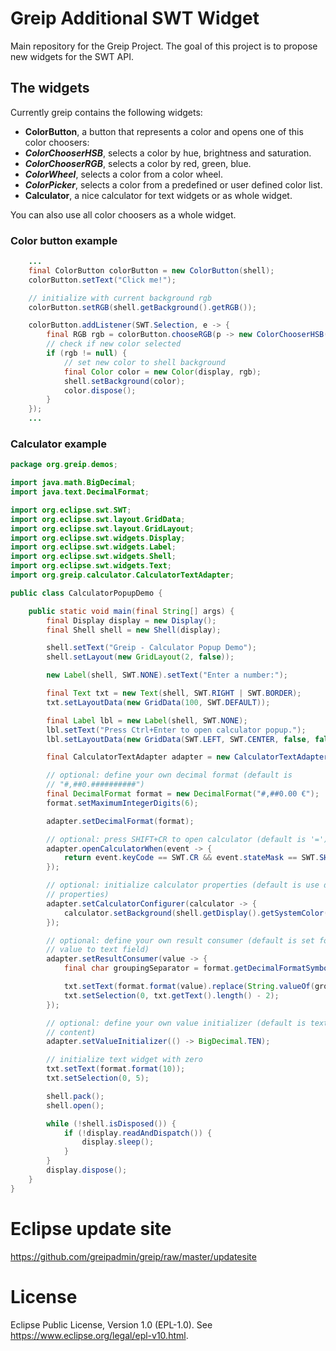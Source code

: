 # Greip  Additional SWT Widget
Main repository for the Greip Project. The goal of this project is to propose new widgets for the SWT API.

## The widgets

Currently greip contains the following widgets:

* **ColorButton**, a button that represents a color and opens one of this color choosers:
 * **_ColorChooserHSB_**, selects a color by hue, brightness and saturation.
 * **_ColorChooserRGB_**, selects a color by red, green, blue.
 * **_ColorWheel_**, selects a color from a color wheel.
 * **_ColorPicker_**, selects a color from a predefined or user defined color list.
* **Calculator**, a nice calculator for text widgets or as whole widget.

You can also use all color choosers as a whole widget.

### Color button example
```java
	...
	final ColorButton colorButton = new ColorButton(shell);
	colorButton.setText("Click me!");

	// initialize with current background rgb
	colorButton.setRGB(shell.getBackground().getRGB());

	colorButton.addListener(SWT.Selection, e -> {
		final RGB rgb = colorButton.chooseRGB(p -> new ColorChooserHSB(p, ColorResolution.Medium, true));
		// check if new color selected
		if (rgb != null) {
			// set new color to shell background
			final Color color = new Color(display, rgb);
			shell.setBackground(color);
			color.dispose();
		}
	});
	...
```
### Calculator example
```java
package org.greip.demos;

import java.math.BigDecimal;
import java.text.DecimalFormat;

import org.eclipse.swt.SWT;
import org.eclipse.swt.layout.GridData;
import org.eclipse.swt.layout.GridLayout;
import org.eclipse.swt.widgets.Display;
import org.eclipse.swt.widgets.Label;
import org.eclipse.swt.widgets.Shell;
import org.eclipse.swt.widgets.Text;
import org.greip.calculator.CalculatorTextAdapter;

public class CalculatorPopupDemo {

	public static void main(final String[] args) {
		final Display display = new Display();
		final Shell shell = new Shell(display);

		shell.setText("Greip - Calculator Popup Demo");
		shell.setLayout(new GridLayout(2, false));

		new Label(shell, SWT.NONE).setText("Enter a number:");

		final Text txt = new Text(shell, SWT.RIGHT | SWT.BORDER);
		txt.setLayoutData(new GridData(100, SWT.DEFAULT));

		final Label lbl = new Label(shell, SWT.NONE);
		lbl.setText("Press Ctrl+Enter to open calculator popup.");
		lbl.setLayoutData(new GridData(SWT.LEFT, SWT.CENTER, false, false, 2, 1));

		final CalculatorTextAdapter adapter = new CalculatorTextAdapter(txt);

		// optional: define your own decimal format (default is
		// "#,##0.##########")
		final DecimalFormat format = new DecimalFormat("#,##0.00 €");
		format.setMaximumIntegerDigits(6);

		adapter.setDecimalFormat(format);

		// optional: press SHIFT+CR to open calculator (default is '=')
		adapter.openCalculatorWhen(event -> {
			return event.keyCode == SWT.CR && event.stateMask == SWT.SHIFT;
		});

		// optional: initialize calculator properties (default is use default
		// properties)
		adapter.setCalculatorConfigurer(calculator -> {
			calculator.setBackground(shell.getDisplay().getSystemColor(SWT.COLOR_GRAY));
		});

		// optional: define your own result consumer (default is set formatted
		// value to text field)
		adapter.setResultConsumer(value -> {
			final char groupingSeparator = format.getDecimalFormatSymbols().getGroupingSeparator();

			txt.setText(format.format(value).replace(String.valueOf(groupingSeparator), ""));
			txt.setSelection(0, txt.getText().length() - 2);
		});

		// optional: define your own value initializer (default is text field
		// content)
		adapter.setValueInitializer(() -> BigDecimal.TEN);

		// initialize text widget with zero
		txt.setText(format.format(10));
		txt.setSelection(0, 5);

		shell.pack();
		shell.open();

		while (!shell.isDisposed()) {
			if (!display.readAndDispatch()) {
				display.sleep();
			}
		}
		display.dispose();
	}
}
```
# Eclipse update site
https://github.com/greipadmin/greip/raw/master/updatesite

# License
Eclipse Public License, Version 1.0 (EPL-1.0). See https://www.eclipse.org/legal/epl-v10.html.
